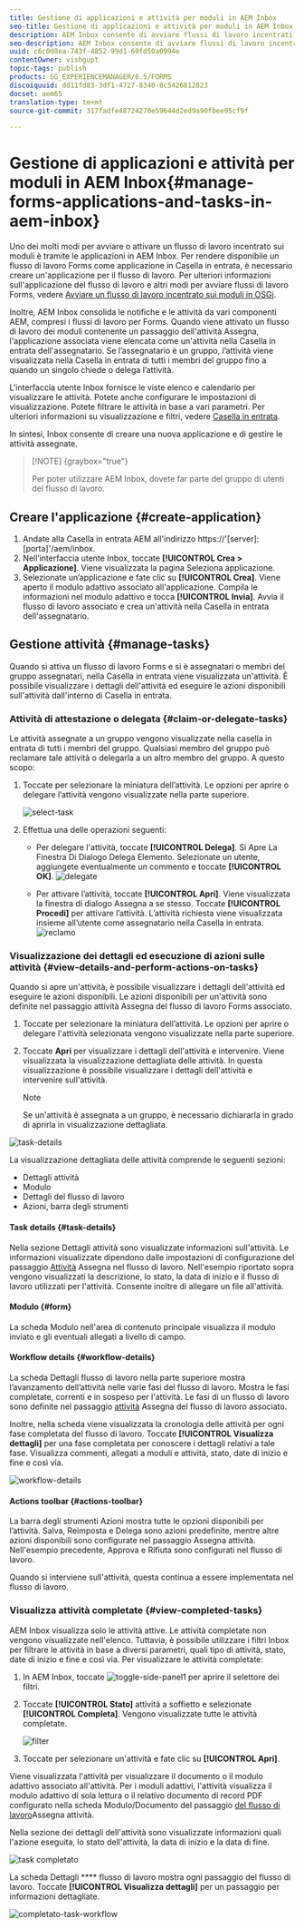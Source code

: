 ```yaml
---
title: Gestione di applicazioni e attività per moduli in AEM Inbox
seo-title: Gestione di applicazioni e attività per moduli in AEM Inbox
description: AEM Inbox consente di avviare flussi di lavoro incentrati su Forms inviando applicazioni e gestendo attività.
seo-description: AEM Inbox consente di avviare flussi di lavoro incentrati su Forms inviando applicazioni e gestendo attività.
uuid: c6c0d8ea-743f-4852-99d1-69fd50a0994e
contentOwner: vishgupt
topic-tags: publish
products: SG_EXPERIENCEMANAGER/6.5/FORMS
discoiquuid: dd11fd83-3df1-4727-8340-8c5426812823
docset: aem65
translation-type: tm+mt
source-git-commit: 317fadfe48724270e59644d2ed9a90fbee95cf9f

---
```



# Gestione di applicazioni e attività per moduli in AEM Inbox{#manage-forms-applications-and-tasks-in-aem-inbox}

Uno dei molti modi per avviare o attivare un flusso di lavoro incentrato sui moduli è tramite le applicazioni in AEM Inbox. Per rendere disponibile un flusso di lavoro Forms come applicazione in Casella in entrata, è necessario creare un&#39;applicazione per il flusso di lavoro. Per ulteriori informazioni sull&#39;applicazione del flusso di lavoro e altri modi per avviare flussi di lavoro Forms, vedere [Avviare un flusso di lavoro incentrato sui moduli in OSGi](../../forms/using/aem-forms-workflow.md#launch).

Inoltre, AEM Inbox consolida le notifiche e le attività da vari componenti AEM, compresi i flussi di lavoro per Forms. Quando viene attivato un flusso di lavoro dei moduli contenente un passaggio dell&#39;attività Assegna, l&#39;applicazione associata viene elencata come un&#39;attività nella Casella in entrata dell&#39;assegnatario. Se l’assegnatario è un gruppo, l’attività viene visualizzata nella Casella in entrata di tutti i membri del gruppo fino a quando un singolo chiede o delega l’attività.

L&#39;interfaccia utente Inbox fornisce le viste elenco e calendario per visualizzare le attività. Potete anche configurare le impostazioni di visualizzazione. Potete filtrare le attività in base a vari parametri. Per ulteriori informazioni su visualizzazione e filtri, vedere [Casella in entrata](/help/sites-authoring/inbox.md).

In sintesi, Inbox consente di creare una nuova applicazione e di gestire le attività assegnate.

>[!NOTE] {graybox=&quot;true&quot;}
>
>Per poter utilizzare AEM Inbox, dovete far parte del gruppo di utenti del flusso di lavoro.

## Creare l&#39;applicazione {#create-application}

1. Andate alla Casella in entrata AEM all&#39;indirizzo https://&#39;[server]:[porta]&#39;/aem/inbox.
1. Nell’interfaccia utente Inbox, toccate **[!UICONTROL Crea > Applicazione]**. Viene visualizzata la pagina Seleziona applicazione.
1. Selezionate un’applicazione e fate clic su **[!UICONTROL Crea]**. Viene aperto il modulo adattivo associato all&#39;applicazione. Compila le informazioni nel modulo adattivo e tocca **[!UICONTROL Invia]**. Avvia il flusso di lavoro associato e crea un&#39;attività nella Casella in entrata dell&#39;assegnatario.

## Gestione attività {#manage-tasks}

Quando si attiva un flusso di lavoro Forms e si è assegnatari o membri del gruppo assegnatari, nella Casella in entrata viene visualizzata un&#39;attività. È possibile visualizzare i dettagli dell&#39;attività ed eseguire le azioni disponibili sull&#39;attività dall&#39;interno di Casella in entrata.

### Attività di attestazione o delegata {#claim-or-delegate-tasks}

Le attività assegnate a un gruppo vengono visualizzate nella casella in entrata di tutti i membri del gruppo. Qualsiasi membro del gruppo può reclamare tale attività o delegarla a un altro membro del gruppo. A questo scopo:

1. Toccate per selezionare la miniatura dell’attività. Le opzioni per aprire o delegare l’attività vengono visualizzate nella parte superiore.

   ![select-task](assets/select-task.png)

1. Effettua una delle operazioni seguenti:

   * Per delegare l&#39;attività, toccate **[!UICONTROL Delega]**. Si Apre La Finestra Di Dialogo Delega Elemento. Selezionate un utente, aggiungete eventualmente un commento e toccate **[!UICONTROL OK]**.
   ![delegate](assets/delegate.png)

   * Per attivare l’attività, toccate **[!UICONTROL Apri]**. Viene visualizzata la finestra di dialogo Assegna a se stesso. Toccate **[!UICONTROL Procedi]** per attivare l’attività. L’attività richiesta viene visualizzata insieme all’utente come assegnatario nella Casella in entrata.
   ![reclamo](assets/claim.png)

### Visualizzazione dei dettagli ed esecuzione di azioni sulle attività {#view-details-and-perform-actions-on-tasks}

Quando si apre un&#39;attività, è possibile visualizzare i dettagli dell&#39;attività ed eseguire le azioni disponibili. Le azioni disponibili per un&#39;attività sono definite nel passaggio attività Assegna del flusso di lavoro Forms associato.

1. Toccate per selezionare la miniatura dell’attività. Le opzioni per aprire o delegare l&#39;attività selezionata vengono visualizzate nella parte superiore.
1. Toccate **Apri** per visualizzare i dettagli dell&#39;attività e intervenire. Viene visualizzata la visualizzazione dettagliata delle attività. In questa visualizzazione è possibile visualizzare i dettagli dell&#39;attività e intervenire sull&#39;attività.

   >[!NOTE]
   >
   >Se un&#39;attività è assegnata a un gruppo, è necessario dichiararla in grado di aprirla in visualizzazione dettagliata.

![task-details](assets/task-details.png)

La visualizzazione dettagliata delle attività comprende le seguenti sezioni:

* Dettagli attività
* Modulo
* Dettagli del flusso di lavoro
* Azioni, barra degli strumenti

#### Task details {#task-details}

Nella sezione Dettagli attività sono visualizzate informazioni sull&#39;attività. Le informazioni visualizzate dipendono dalle impostazioni di configurazione del passaggio [Attività](/help/sites-developing/workflows-step-ref.md) Assegna nel flusso di lavoro. Nell&#39;esempio riportato sopra vengono visualizzati la descrizione, lo stato, la data di inizio e il flusso di lavoro utilizzati per l&#39;attività. Consente inoltre di allegare un file all&#39;attività.

#### Modulo {#form}

La scheda Modulo nell&#39;area di contenuto principale visualizza il modulo inviato e gli eventuali allegati a livello di campo.

#### Workflow details {#workflow-details}

La scheda Dettagli flusso di lavoro nella parte superiore mostra l’avanzamento dell’attività nelle varie fasi del flusso di lavoro. Mostra le fasi completate, correnti e in sospeso per l&#39;attività. Le fasi di un flusso di lavoro sono definite nel passaggio [attività](/help/sites-developing/workflows-step-ref.md) Assegna del flusso di lavoro associato.

Inoltre, nella scheda viene visualizzata la cronologia delle attività per ogni fase completata del flusso di lavoro. Toccate **[!UICONTROL Visualizza dettagli]** per una fase completata per conoscere i dettagli relativi a tale fase. Visualizza commenti, allegati a moduli e attività, stato, date di inizio e fine e così via.

![workflow-details](assets/workflow-details.png)

#### Actions toolbar {#actions-toolbar}

La barra degli strumenti Azioni mostra tutte le opzioni disponibili per l’attività. Salva, Reimposta e Delega sono azioni predefinite, mentre altre azioni disponibili sono configurate nel passaggio [](/help/sites-developing/workflows-step-ref.md)Assegna attività. Nell&#39;esempio precedente, Approva e Rifiuta sono configurati nel flusso di lavoro.

Quando si interviene sull&#39;attività, questa continua a essere implementata nel flusso di lavoro.

### Visualizza attività completate {#view-completed-tasks}

AEM Inbox visualizza solo le attività attive. Le attività completate non vengono visualizzate nell&#39;elenco. Tuttavia, è possibile utilizzare i filtri Inbox per filtrare le attività in base a diversi parametri, quali tipo di attività, stato, date di inizio e fine e così via. Per visualizzare le attività completate:

1. In AEM Inbox, toccate ![toggle-side-panel1](assets/toggle-side-panel1.png) per aprire il selettore dei filtri.
1. Toccate **[!UICONTROL Stato]** attività a soffietto e selezionate **[!UICONTROL Completa]**. Vengono visualizzate tutte le attività completate.

   ![filter](assets/filter.png)

1. Toccate per selezionare un&#39;attività e fate clic su **[!UICONTROL Apri]**.

Viene visualizzata l&#39;attività per visualizzare il documento o il modulo adattivo associato all&#39;attività. Per i moduli adattivi, l&#39;attività visualizza il modulo adattivo di sola lettura o il relativo documento di record PDF configurato nella scheda Modulo/Documento del passaggio [del flusso di lavoro](/help/sites-developing/workflows-step-ref.md)Assegna attività.

Nella sezione dei dettagli dell&#39;attività sono visualizzate informazioni quali l&#39;azione eseguita, lo stato dell&#39;attività, la data di inizio e la data di fine.

![task completato](assets/completed-task.png)

La scheda Dettagli **** flusso di lavoro mostra ogni passaggio del flusso di lavoro. Toccate **[!UICONTROL Visualizza dettagli]** per un passaggio per informazioni dettagliate.

![completato-task-workflow](assets/completed-task-workflow.png)

